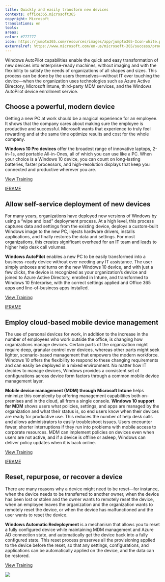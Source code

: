 ```yaml
---
title: Quickly and easily transform new devices
contexts: office365,microsoft365
copyright: Microsoft
translations: en
tools: 
areas: 
color: #777777
icon: https://jumpto365.com/resources/images/app/jumpto365-Icon-white.png
externalref: https://www.microsoft.com/en-us/microsoft-365/success/productivitylibrary/quickly-and-easily-transform-new-devices
---
```

Windows AutoPilot capabilities enable the quick and easy transformation of new devices into enterprise-ready machines, without imaging and with the flexibility to satisfy the needs of organizations of all shapes and sizes. This process can be done by the users themselves&#x2014;without IT ever touching the device&#x2014;when the organization uses technologies such as Azure Active Directory, Microsoft Intune, third-party MDM services, and the Windows AutoPilot device enrollment service.


## Choose a powerful, modern device

Getting a new PC at work should be a magical experience for an employee. It shows that the company cares about making sure the employee is productive and successful. Microsoft wants that experience to truly feel rewarding and at the same time optimize results and cost for the whole company.

**Windows 10 Pro devices** offer the broadest range of innovative laptops, 2-in-1s, and portable All-in-Ones, all of which you can use like a PC. When your choice is a Windows 10 device, you can count on long-lasting batteries, faster processors, and high-resolution displays that keep you connected and productive wherever you are.

[View Training](https://www.microsoft.com/en-us/windowsforbusiness/featured-devices)

[IFRAME](https://www.microsoft.com/en-us/videoplayer/embed/RE1UzSF)

## Allow self-service deployment of new devices

For many years, organizations have deployed new versions of Windows by using a “wipe and load” deployment process. At a high level, this process captures data and settings from the existing device, deploys a custom-built Windows image to the new PC, injects hardware drivers, installs applications, and finally restores the data and settings. For most organizations, this creates significant overhead for an IT team and leads to higher help desk call volumes.

**Windows AutoPilot** enables a new PC to be easily transformed into a business-ready device without ever needing any IT assistance. The user simply unboxes and turns on the new Windows 10 device, and with just a few clicks, the device is recognized as your organization’s device and joined to Azure Active Directory, enrolled in Intune, and transformed to Windows 10 Enterprise, with the correct settings applied and Office 365 apps and line-of-business apps installed.

[View Training](https://docs.microsoft.com/windows/deployment/windows-10-auto-pilot)

[IFRAME](https://www.microsoft.com/en-us/videoplayer/embed/RE1UKgu)

## Employ cloud-based mobile device management

The use of personal devices for work, in addition to the increase in the number of employees who work outside the office, is changing how organizations manage devices. Certain parts of the organization might require deep, granular control over devices, whereas other parts might seek lighter, scenario-based management that empowers the modern workforce. Windows 10 offers the flexibility to respond to these changing requirements and can easily be deployed in a mixed environment. No matter how IT decides to manage devices, Windows provides a consistent set of configurations across device form factors through a common mobile device management layer.

**Mobile device management (MDM) through Microsoft Intune** helps minimize this complexity by offering management capabilities both on-premises and in the cloud, all from a single console. **Windows 10 support for MDM** shows users what policies, settings, and apps are managed by the organization and what their status is, so end users know when their devices are ready for productive use. This reduces the number of help desk calls and allows administrators to easily troubleshoot issues. Users encounter fewer, shorter interruptions if they run into problems with mobile access to corporate resources. MDM can implement policies on devices even when users are not active, and if a device is offline or asleep, Windows can deliver policy updates when it is back online.

[View Training](https://docs.microsoft.com/windows/client-management/manage-windows-10-in-your-organization-modern-management)

[IFRAME](https://www.microsoft.com/en-us/videoplayer/embed/RE1UzRJ)

## Reset, repurpose, or recover a device

There are many reasons why a device might need to be reset—for instance, when the device needs to be transferred to another owner, when the device has been lost or stolen and the owner wants to remotely reset the device, when an employee leaves the organization and the organization wants to remotely reset the device, or when the device has malfunctioned and the user wants to reset the device.

**Windows Automatic Redeployment** is a mechanism that allows you to reset a fully configured device while maintaining MDM management and Azure AD connection state, and automatically get the device back into a fully configured state. This reset process preserves all the provisioning applied to the device before the reset, so that any settings, configurations, and applications can be automatically applied on the device, and the data can be restored.

[View Training](https://docs.microsoft.com/education/windows/windows-automatic-redeployment)

![](http://img-prod-cms-rt-microsoft-com.akamaized.net/cms/api/am/imageFileData/RE1Nz9C?ver=f8b6)

